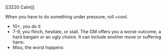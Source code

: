[[3220 Calm]]

When you have to do something under pressure, roll +cool. 
- 10+, you do it
- 7-9, you flinch, hesitate, or stall. The GM offers you a worse outcome, a hard bargain or an ugly choice. It can include another move or suffering harm. 
- Miss, the worst happens